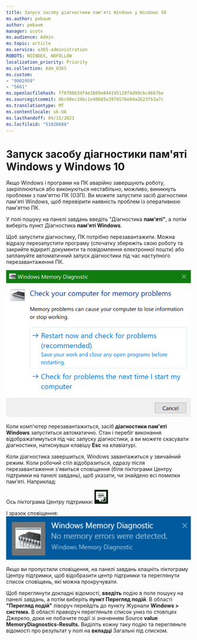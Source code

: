 ```yaml
---
title: Запуск засобу діагностики пам'яті Windows у Windows 10
ms.author: pebaum
author: pebaum
manager: scotv
ms.audience: Admin
ms.topic: article
ms.service: o365-administration
ROBOTS: NOINDEX, NOFOLLOW
localization_priority: Priority
ms.collection: Adm_O365
ms.custom:
- "9002959"
- "5661"
ms.openlocfilehash: ff8f80b3df4e3809e844195128f4d99cbc4667be
ms.sourcegitcommit: 8bc60ec34bc1e40685e3976576e04a2623f63a7c
ms.translationtype: MT
ms.contentlocale: uk-UA
ms.lasthandoff: 04/15/2021
ms.locfileid: "51826688"
---
```

# <a name="run-windows-memory-diagnostics-in-windows-10"></a>Запуск засобу діагностики пам'яті Windows у Windows 10

Якщо Windows і програми на ПК аварійно завершують роботу, закріплюються або виконуються нестабільно, можливо, виникнуть проблеми з пам'яттю ПК (ОЗП). Ви можете запустити засіб діагностики пам'яті Windows, щоб перевірити наявність проблем із оперативною пам'яттю ПК.

У полі пошуку на панелі завдань введіть "Діагностика **пам'яті"**, а потім виберіть пункт Діагностика **пам'яті Windows**. 

Щоб запустити діагностику, ПК потрібно перезавантажити. Можна відразу перезапустити програму (спочатку збережіть свою роботу та закрийте відкриті документи та повідомлення електронної пошти) або заплануйте автоматичний запуск діагностики під час наступного перезавантаження ПК.

![Діагностика пам'яті Windows](media/windows-memory-diagnostic.png)

Коли комп'ютер перезавантажиться, засіб **діагностики пам'яті Windows** запуститься автоматично. Стан і перебіг виконання відображатимуться під час запуску діагностики, а ви можете скасувати діагностики, натиснувши клавішу **Esc** на клавіатурі.

Коли діагностика завершиться, Windows завантажиться у звичайний режим.
Коли робочий стіл відобразиться, одразу після перезавантаження  з'явиться сповіщення (біля піктограми Центру підтримки на панелі завдань), щоб указати, чи знайдено всі помилки пам'яті. Наприклад:

Ось піктограма Центру підтримки: ![Піктограма центру підтримки](media/action-center-icon.png) 

І зразок сповіщення: ![Помилки пам'яті відсутні](media/no-memory-errors.png)

Якщо ви пропустили сповіщення,  на панелі завдань клацніть піктограму  Центру підтримки, щоб відобразити центр підтримки та переглянути список сповіщень, які можна прокручувати.

Щоб переглянути докладні відомості, **введіть** подію в поле пошуку на панелі завдань, а потім виберіть **пункт Перегляд подій**. В області **"Перегляд подій"** ліворуч перейдіть до пункту Журнали **Windows > система.** В області праворуч перегляньте список униз  по стовпцях Джерело, доки не побачите події зі значенням Source **value MemoryDiagnostics-Results.** Виділіть кожну таку подію та перегляньте відомості про результат у полі на **вкладці** Загальні під списком.
